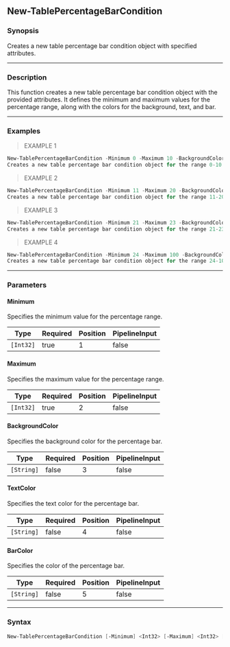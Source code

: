 New-TablePercentageBarCondition
-------------------------------

### Synopsis
Creates a new table percentage bar condition object with specified attributes.

---

### Description

This function creates a new table percentage bar condition object with the provided attributes. It defines the minimum and maximum values for the percentage range, along with the colors for the background, text, and bar.

---

### Examples
> EXAMPLE 1

```PowerShell
New-TablePercentageBarCondition -Minimum 0 -Maximum 10 -BackgroundColor "#ff0000" -TextColor "#ffffff" -BarColor "#ff0000"
Creates a new table percentage bar condition object for the range 0-10 with specified colors.
```
> EXAMPLE 2

```PowerShell
New-TablePercentageBarCondition -Minimum 11 -Maximum 20 -BackgroundColor "#00ff00" -BarColor "#00ff00"
Creates a new table percentage bar condition object for the range 11-20 with specified colors.
```
> EXAMPLE 3

```PowerShell
New-TablePercentageBarCondition -Minimum 21 -Maximum 23 -BackgroundColor "#0000ff" -BarColor "#0000ff"
Creates a new table percentage bar condition object for the range 21-23 with specified colors.
```
> EXAMPLE 4

```PowerShell
New-TablePercentageBarCondition -Minimum 24 -Maximum 100 -BackgroundColor "#00FFFF" -BarColor "#00FFFF"
Creates a new table percentage bar condition object for the range 24-100 with specified colors.
```

---

### Parameters
#### **Minimum**
Specifies the minimum value for the percentage range.

|Type     |Required|Position|PipelineInput|
|---------|--------|--------|-------------|
|`[Int32]`|true    |1       |false        |

#### **Maximum**
Specifies the maximum value for the percentage range.

|Type     |Required|Position|PipelineInput|
|---------|--------|--------|-------------|
|`[Int32]`|true    |2       |false        |

#### **BackgroundColor**
Specifies the background color for the percentage bar.

|Type      |Required|Position|PipelineInput|
|----------|--------|--------|-------------|
|`[String]`|false   |3       |false        |

#### **TextColor**
Specifies the text color for the percentage bar.

|Type      |Required|Position|PipelineInput|
|----------|--------|--------|-------------|
|`[String]`|false   |4       |false        |

#### **BarColor**
Specifies the color of the percentage bar.

|Type      |Required|Position|PipelineInput|
|----------|--------|--------|-------------|
|`[String]`|false   |5       |false        |

---

### Syntax
```PowerShell
New-TablePercentageBarCondition [-Minimum] <Int32> [-Maximum] <Int32> [[-BackgroundColor] <String>] [[-TextColor] <String>] [[-BarColor] <String>] [<CommonParameters>]
```
